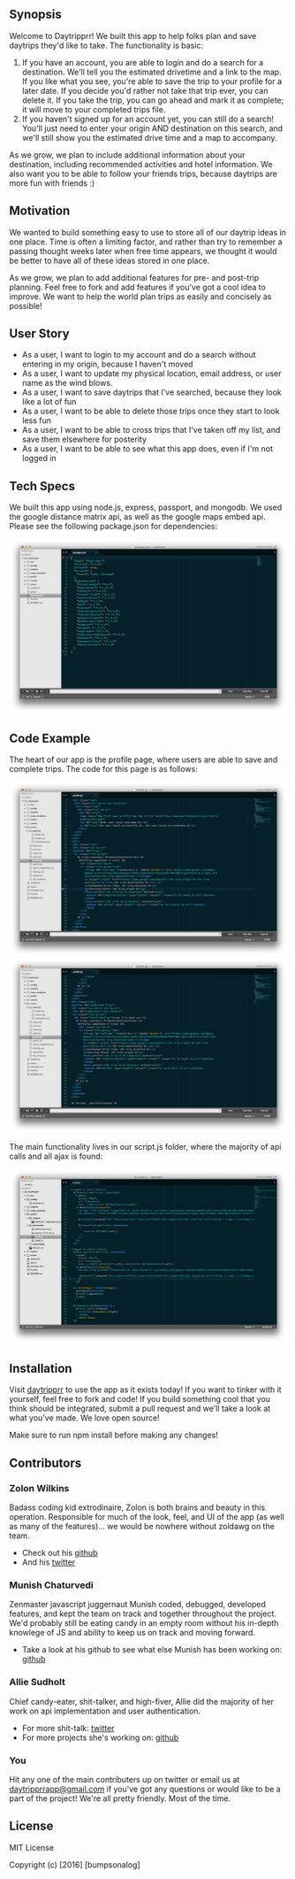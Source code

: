 ## Synopsis

Welcome to Daytripprr! We built this app to help folks plan and save daytrips they'd like to take. The functionality is basic: 

1. If you have an account, you are able to login and do a search for a destination. We'll tell you the estimated drivetime and a link to the map. If you like what you see, you're able to save the trip to your profile for a later date. If you decide you'd rather not take that trip ever, you can delete it. If you take the trip, you can go ahead and mark it as complete; it will move to your completed trips file.
2. If you haven't signed up for an account yet, you can still do a search! You'll just need to enter your origin AND destination on this search, and we'll still show you the estimated drive time and a map to accompany. 

As we grow, we plan to include additional information about your destination, including recommended activities and hotel information. We also want you to be able to follow your friends trips, because daytrips are more fun with friends :)

## Motivation

We wanted to build something easy to use to store all of our daytrip ideas in one place. Time is often a limiting factor, and rather than try to remember a passing thought weeks later when free time appears, we thought it would be better to have all of these ideas stored in one place. 

As we grow, we plan to add additional features for pre- and post-trip planning. Feel free to fork and add features if you've got a cool idea to improve. We want to help the world plan trips as easily and concisely as possible!

## User Story

* As a user, I want to login to my account and do a search without entering in my origin, because I haven't moved
* As a user, I want to update my physical location, email address, or user name as the wind blows.
* As a user, I want to save daytrips that I've searched, because they look like a lot of fun
* As a user, I want to be able to delete those trips once they start to look less fun
* As a user, I want to be able to cross trips that I've taken off my list, and save them elsewhere for posterity 
* As a user, I want to be able to see what this app does, even if I'm not logged in

## Tech Specs

We built this app using node.js, express, passport, and mongodb. We used the google distance matrix api, as well as the google maps embed api. Please see the following package.json for dependencies:

![image](/public/images/daytripprr_dependencies.png)
## Code Example

The heart of our app is the profile page, where users are able to save and complete trips. The code for this page is as follows:

![image](/public/images/profile_code_1.png)
![image](/public/images/profile_code_2.png)

The main functionality lives in our script.js folder, where the majority of api calls and all ajax is found:

![image](/public/images/scripts_show.png)


## Installation

Visit [daytripprr](https://daytripprr.herokuapp.com/) to use the app as it exists today! If you want to tinker with it yourself, feel free to fork and code! If you build something cool that you think should be integrated, submit a pull request and we'll take a look at what you've made. We love open source!

Make sure to run npm install before making any changes!


## Contributors
### Zolon Wilkins
Badass coding kid extrodinaire, Zolon is both brains and beauty in this operation. Responsible for much of the look, feel, and UI of the app (as well as many of the features)... we would be nowhere without zoldawg on the team. 

* Check out his [github](https://github.com/zolon4)
* And his [twitter](https://twitter.com/zolonw)

### Munish Chaturvedi
Zenmaster javascript juggernaut Munish coded, debugged, developed features, and kept the team on track and together throughout the project. We'd probably still be eating candy in an empty room without his in-depth knowlege of JS and ability to keep us on track and moving forward.

* Take a look at his github to see what else Munish has been working on: [github](https://github.com/Mooku1)

### Allie Sudholt
Chief candy-eater, shit-talker, and high-fiver, Allie did the majority of her work on api implementation and user authentication. 

* For more shit-talk: [twitter](https://twitter.com/mlleallie88)
* For more projects she's working on: [github](https://github.com/mlleallie)


### You
Hit any one of the main contributers up on twitter or email us at <daytripprrapp@gmail.com> if you've got any questions or would like to be a part of the project! We're all pretty friendly. Most of the time.

## License

MIT License

Copyright (c) [2016] [bumpsonalog]

